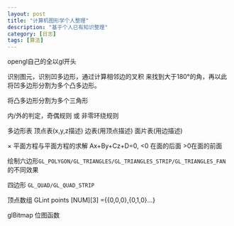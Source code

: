 ```yaml
---
layout: post
title: "计算机图形学个人整理"
description: "基于个人已有知识整理"
category: [日志]
tags: [算法]
---
```


opengl自己的全以gl开头


识别图元，识别凹多边形，通过计算相邻边的叉积 来找到大于180°的角，再以此将凹多边形分割为多个凸多边形。

将凸多边形分割为多个三角形

内/外的判定，奇偶规则 或 非零环绕规则

多边形表 顶点表(x,y,z描述) 边表(用顶点描述) 面片表(用边描述)

× 平面方程与平面方程的求解 Ax+By+Cz+D=0, <0 在面的后面 >0在面的前面

绘制六边形`GL_POLYGON/GL_TRIANGLES/GL_TRIANGLES_STRIP/GL_TRIANGLES_FAN`的不同效果

四边形 `GL_QUAD/GL_QUAD_STRIP`

顶点数组 GLint points [NUM][3] ={{0,0,0},{0,1,0}...}

glBitmap 位图函数

















